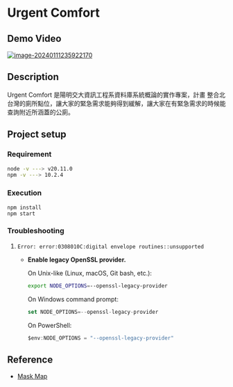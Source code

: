 # Urgent Comfort

## Demo Video

[![image-20240111235922170](../../../../AppData/Roaming/Typora/typora-user-images/image-20240111235922170.png)](https://drive.google.com/file/d/1io1dubt4TCr-6mVYkPjBoz74AdVPOvDm/view?usp=sharing)

## Description

Urgent Comfort 是陽明交大資訊工程系資料庫系統概論的實作專案，計畫 整合北台灣的廁所點位，讓大家的緊急需求能夠得到緩解，讓大家在有緊急需求的時候能查詢附近所涵蓋的公廁。

## Project setup

### Requirement

```bash
node -v ---> v20.11.0
npm -v ---> 10.2.4
```

### Execution

```
npm install
npm start
```

### Troubleshooting

1. `Error: error:0308010C:digital envelope routines::unsupported`

   + **Enable legacy OpenSSL provider.**

     On Unix-like (Linux, macOS, Git bash, etc.):

     ```bash
     export NODE_OPTIONS=--openssl-legacy-provider
     ```

     On Windows command prompt:

     ```js
     set NODE_OPTIONS=--openssl-legacy-provider
     ```

     On PowerShell:

     ```js
     $env:NODE_OPTIONS = "--openssl-legacy-provider"
     ```

## Reference

+ [Mask Map](https://github.com/0445814/mask-map/tree/master)
